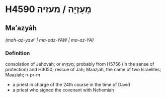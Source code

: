 # H4590 מַעַזְיָה / מעזיה

## Maʻazyâh

_(mah-az-yaw' | ma-adz-YAW | ma-az-YA)_

### Definition

consolation of Jehovah; or מַעַזְיָהוּ; probably from H5756 (in the sense of protection) and H3050; rescue of Jah; Maazjah, the name of two Israelites; Maaziah; n-pr-m

- a priest in charge of the 24th course in the time of David
- a priest who signed the covenant with Nehemiah
